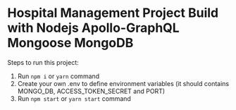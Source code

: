 # Hospital Management Project Build with Nodejs Apollo-GraphQL Mongoose MongoDB

Steps to run this project:

1. Run `npm i` or `yarn` command
2. Create your own .env to define environment variables (it should contains MONGO_DB, ACCESS_TOKEN_SECRET and PORT)
3. Run `npm start` or `yarn start` command
